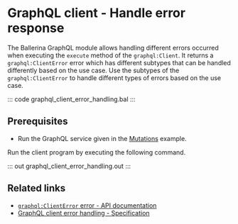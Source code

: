 # GraphQL client - Handle error response

The Ballerina GraphQL module allows handling different errors occurred when executing the `execute` method of the `graphql:Client`. It returns a `graphql:ClientError` error which has different subtypes that can be handled differently based on the use case. Use the subtypes of the `graphql:ClientError` to handle different types of errors based on the use case.

::: code graphql_client_error_handling.bal :::

## Prerequisites
- Run the GraphQL service given in the [Mutations](https://ballerina.io/learn/by-example/graphql-mutations/) example.

Run the client program by executing the following command.

::: out graphql_client_error_handling.out :::

## Related links
- [`graphql:ClientError` error - API documentation](https://lib.ballerina.io/ballerina/graphql/latest/errors#ClientError)
- [GraphQL client error handling - Specification](/spec/graphql/#255-client-error-handling)
